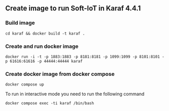 ## Create image to run Soft-IoT in Karaf 4.4.1
### Build image
```
cd karaf && docker build -t karaf . 
```

### Create and run docker image

```
docker run -i -t -p 1883:1883 -p 8181:8181 -p 1099:1099 -p 8101:8101 -p 61616:61616 -p 44444:44444 karaf
```

### Create docker image from docker compose

```
docker compose up
```

To run in interactive mode you need to run the following command

```
docker compose exec -ti karaf /bin/bash
```


